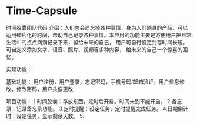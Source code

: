 # Time-Capsule
时间胶囊团队代码
介绍：人们总会遗忘掉各种事情，身为人们随身的产品，可以运用碎片化的时间，帮助自己记录各种事情。本应用的功能主要是方便用户把日常生活中的点点滴滴记录下来，留给未来的自己， 用户可自行设定封存时间长短，可自定义添加文字、语音、照片、视频等多种内容， 给未来的自己一个惊喜的回忆。

实现功能：

基础功能：
用户注册，用户登录，忘记密码，手机号码/邮箱验证，用户信息修改，修改密码，用户头像更改

项目功能：
1.时间胶囊：存放东西，定时后开启。时间未到不能开启。
2.备忘录：记录备忘录功能。
3.定时提醒：设定任务，定时提醒完成任务。
4.日期倒计时：设定任务，显示剩余天数。
5.
